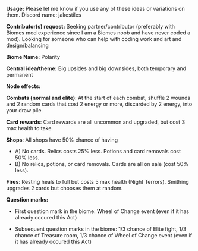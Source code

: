 **Usage:** Please let me know if you use any of these ideas or variations on them. Discord name: jakestiles

**Contributor(s) request:** Seeking partner/contributor (preferably with Biomes mod experience since I am a Biomes noob and have never coded a mod). Looking for someone who can help with coding work and art and design/balancing

**Biome Name:** Polarity

**Central idea/theme:** Big upsides and big downsides, both temporary and permanent

**Node effects:**

  **Combats (normal and elite)**: At the start of each combat, shuffle 2 wounds and 2 random cards that cost 2 energy or more, discarded by 2 energy, into your draw pile.
 
**Card rewards**: Card rewards are all uncommon and upgraded, but cost 3 max health to take.

**Shops**: All shops have 50% chance of having 
  - A) No cards. Relics costs 25% less. Potions and card removals cost 50% less.
  - B) No relics, potions, or card removals. Cards are all on sale (cost 50% less). 

**Fires**: Resting heals to full but costs 5 max health (Night Terrors). Smithing upgrades 2 cards but chooses them at random.

**Question marks:**

  - First question mark in the biome: Wheel of Change event (even if it has already occured this Act)

- Subsequent question marks in the biome: 1/3 chance of Elite fight, 1/3 chance of Treasure room, 1/3 chance of Wheel of Change event (even if it has already occured this Act)
